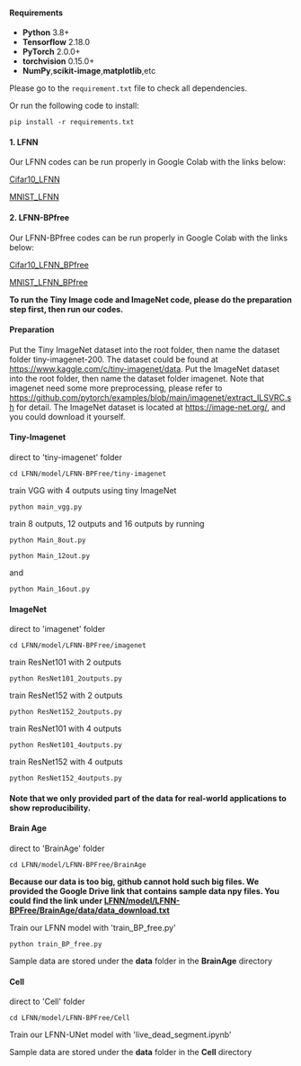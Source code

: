 #### Requirements
* **Python** 3.8+
* **Tensorflow** 2.18.0
* **PyTorch** 2.0.0+
* **torchvision** 0.15.0+
*  **NumPy**,**scikit-image**,**matplotlib**,etc
  
Please go to the `requirement.txt` file to check all dependencies.

Or run the following code to install:
```
pip install -r requirements.txt
```

#### 1. LFNN
Our LFNN codes can be run properly in Google Colab with the links below:

[Cifar10_LFNN](https://colab.research.google.com/github/Belis0811/LFNN/blob/main/model/LFNN/Cifar10_LFNN.ipynb)

[MNIST_LFNN](https://colab.research.google.com/github/Belis0811/LFNN/blob/main/model/LFNN/MNIST_LFNN.ipynb)

#### 2. LFNN-BPfree
Our LFNN-BPfree codes can be run properly in Google Colab with the links below:

[Cifar10_LFNN_BPfree](https://colab.research.google.com/github/Belis0811/LFNN/blob/main/model/LFNN-BPfree/Cifar10_LFNN_BPfree.ipynb)

[MNIST_LFNN_BPfree](https://colab.research.google.com/github/Belis0811/LFNN/blob/main/model/LFNN-BPfree/MNIST_LFNN_BPfree.ipynb)

**To run the Tiny Image code and ImageNet code, please do the preparation step first, then run our codes.**

#### Preparation
Put the Tiny ImageNet dataset into the root folder, then name the dataset folder tiny-imagenet-200. The dataset could be found at https://www.kaggle.com/c/tiny-imagenet/data. Put the ImageNet dataset into the root folder, then name the dataset folder imagenet. Note that imagenet need some more preprocessing, please refer to https://github.com/pytorch/examples/blob/main/imagenet/extract_ILSVRC.sh for detail. The ImageNet dataset is located at https://image-net.org/, and you could download it yourself.


#### Tiny-Imagenet
direct to 'tiny-imagenet' folder
```
cd LFNN/model/LFNN-BPFree/tiny-imagenet
```

train VGG with 4 outputs using tiny ImageNet
```
python main_vgg.py
```

train 8 outputs, 12 outputs and 16 outputs by running
```
python Main_8out.py
```

```
python Main_12out.py
```
and
```
python Main_16out.py
```
#### ImageNet
direct to 'imagenet' folder
```
cd LFNN/model/LFNN-BPFree/imagenet
```

train ResNet101 with 2 outputs
```
python ResNet101_2outputs.py
```

train ResNet152 with 2 outputs
```
python ResNet152_2outputs.py
```

train ResNet101 with 4 outputs
```
python ResNet101_4outputs.py
```

train ResNet152 with 4 outputs
```
python ResNet152_4outputs.py
```

#### Note that we only provided part of the data for real-world applications to show reproducibility.

#### Brain Age
direct to 'BrainAge' folder
```
cd LFNN/model/LFNN-BPFree/BrainAge
```
**Because our data is too big, github cannot hold such big files. We provided the Google Drive link that contains sample data npy files. You could find the link under [LFNN/model/LFNN-BPFree/BrainAge/data/data_download.txt](https://drive.google.com/drive/folders/1NQ4V68W72q-OPbDHB_--oh1_Gomkzr7l?usp=sharing)**

Train our LFNN model with 'train_BP_free.py'
```
python train_BP_free.py
```
Sample data are stored under the **data** folder in the **BrainAge** directory

#### Cell
direct to 'Cell' folder
```
cd LFNN/model/LFNN-BPFree/Cell
```
Train our LFNN-UNet model with 'live_dead_segment.ipynb'

Sample data are stored under the **data** folder in the **Cell** directory


